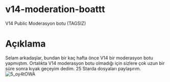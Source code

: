 # v14-moderation-boattt
V14 Public Moderasyon botu (TAGSIZ)

# Açıklama
Selam arkadaşlar, bundan bir kaç hafta önce V14 bir moderasyon botu yapmıştım. Ortalıkta V14 moderasyon botu olmadığı için sizlere çok uzun bir süre sonra kıyak geçeyim dedim. 25 Starda dosyaları paylaşırım.
![5_oy4tOWA](https://user-images.githubusercontent.com/68235392/230638421-ceda1b6b-90d3-4aa6-8d44-90a97b39e0e0.png)
